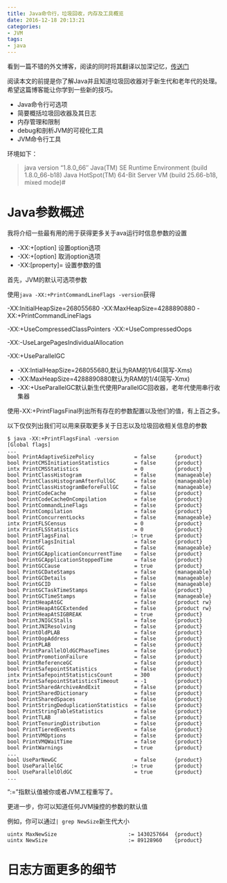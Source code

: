 ```yaml
---
title: Java命令行，垃圾回收，内存及工具概览
date: 2016-12-18 20:13:21
categories:
- JVM
tags:
- java
---
```


看到一篇不错的外文博客，阅读的同时将其翻译以加深记忆，<a href="https://www.ctheu.com/2016/01/10/java-cli-gc-memory-and-tools-overview/">传送门</a>

阅读本文的前提是你了解Java并且知道垃圾回收器对于新生代和老年代的处理。希望这篇博客能让你学到一些新的技巧。

- Java命令行可选项
- 简要概括垃圾回收器及其日志
- 内存管理和限制
- debug和剖析JVM的可视化工具
- JVM命令行工具

环境如下：

>java version “1.8.0_66″
>Java(TM) SE Runtime Environment (build 1.8.0_66-b18)
>Java HotSpot(TM) 64-Bit Server VM (build 25.66-b18, mixed mode)# 

# Java参数概述

我将介绍一些最有用的用于获得更多关于ava运行时信息参数的设置

- -XX:+[option]    设置option选项
- -XX:+[option]    取消option选项
- -XX:[property]=    设置参数的值

首先，JVM的默认可选项参数

使用`java -XX:+PrintCommandLineFlags -version`获得

-XX:InitialHeapSize=268055680 -XX:MaxHeapSize=4288890880 -XX:+PrintCommandLineFlags

-XX:+UseCompressedClassPointers -XX:+UseCompressedOops 

-XX:-UseLargePagesIndividualAllocation

-XX:+UseParallelGC

- -XX:IntialHeapSize=268055680,默认为RAM的1/64(简写-Xms)
- -XX:MaxHeapSize=4288890880默认为RAM的1/4(简写-Xmx)
- -XX:+UseParallelGC默认新生代使用ParallelGC回收器，老年代使用串行收集器

使用-XX:+PrintFlagsFinal列出所有存在的参数配置以及他们的值，有上百之多。

以下仅仅列出我们可以用来获取更多关于日志以及垃圾回收相关信息的参数

```
$ java -XX:+PrintFlagsFinal -version
[Global flags]
...
bool PrintAdaptiveSizePolicy             = false      {product}
bool PrintCMSInitiationStatistics        = false      {product}
intx PrintCMSStatistics                  = 0          {product}
bool PrintClassHistogram                 = false      {manageable}
bool PrintClassHistogramAfterFullGC      = false      {manageable}
bool PrintClassHistogramBeforeFullGC     = false      {manageable}
bool PrintCodeCache                      = false      {product}
bool PrintCodeCacheOnCompilation         = false      {product}
bool PrintCommandLineFlags               = false      {product}
bool PrintCompilation                    = false      {product}
bool PrintConcurrentLocks                = false      {manageable}
intx PrintFLSCensus                      = 0          {product}
intx PrintFLSStatistics                  = 0          {product}
bool PrintFlagsFinal                    := true       {product}
bool PrintFlagsInitial                   = false      {product}
bool PrintGC                             = false      {manageable}
bool PrintGCApplicationConcurrentTime    = false      {product}
bool PrintGCApplicationStoppedTime       = false      {product}
bool PrintGCCause                        = true       {product}
bool PrintGCDateStamps                   = false      {manageable}
bool PrintGCDetails                      = false      {manageable}
bool PrintGCID                           = false      {manageable}
bool PrintGCTaskTimeStamps               = false      {product}
bool PrintGCTimeStamps                   = false      {manageable}
bool PrintHeapAtGC                       = false      {product rw}
bool PrintHeapAtGCExtended               = false      {product rw}
bool PrintHeapAtSIGBREAK                 = true       {product}
bool PrintJNIGCStalls                    = false      {product}
bool PrintJNIResolving                   = false      {product}
bool PrintOldPLAB                        = false      {product}
bool PrintOopAddress                     = false      {product}
bool PrintPLAB                           = false      {product}
bool PrintParallelOldGCPhaseTimes        = false      {product}
bool PrintPromotionFailure               = false      {product}
bool PrintReferenceGC                    = false      {product}
bool PrintSafepointStatistics            = false      {product}
intx PrintSafepointStatisticsCount       = 300        {product}
intx PrintSafepointStatisticsTimeout     = -1         {product}
bool PrintSharedArchiveAndExit           = false      {product}
bool PrintSharedDictionary               = false      {product}
bool PrintSharedSpaces                   = false      {product}
bool PrintStringDeduplicationStatistics  = false      {product}
bool PrintStringTableStatistics          = false      {product}
bool PrintTLAB                           = false      {product}
bool PrintTenuringDistribution           = false      {product}
bool PrintTieredEvents                   = false      {product}
bool PrintVMOptions                      = false      {product}
bool PrintVMQWaitTime                    = false      {product}
bool PrintWarnings                       = true       {product}
...
bool UseParNewGC                         = false      {product}
bool UseParallelGC                      := true       {product}
bool UseParallelOldGC                    = true       {product}
...
```

“:=”指默认值被你或者JVM工程重写了。

更进一步，你可以知道任何JVM操控的参数的默认值

例如，你可以通过`| grep NewSize`新生代大小

```
uintx MaxNewSize                       := 1430257664  {product}
uintx NewSize                          := 89128960    {product}
```

# 日志方面更多的细节


